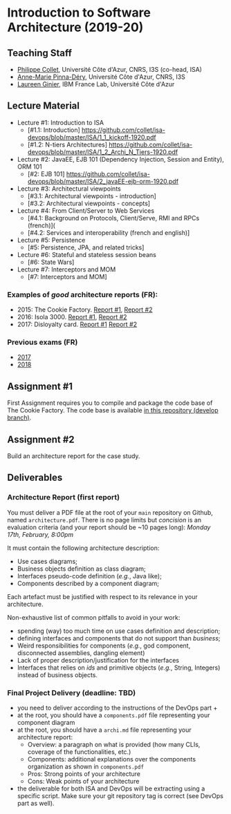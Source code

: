 # Introduction to Software Architecture (2019-20)

## Teaching Staff

  * [Philippe Collet](collet@i3s.unice.fr), Université Côte d'Azur, CNRS, I3S (co-head, ISA)
  * [Anne-Marie Pinna-Déry](pinna@unice.fr), Université Côte d'Azur, CNRS, I3S
  * [Laureen Ginier](laureen.ginier@univ-cotedazur.fr), IBM France Lab, Université Côte d'Azur


## Lecture Material

  - Lecture #1: Introduction to ISA
    - [#1.1: Introduction] https://github.com/collet/isa-devops/blob/master/ISA/1_1_kickoff-1920.pdf
    - [#1.2: N-tiers Architectures] https://github.com/collet/isa-devops/blob/master/ISA/1_2_Archi_N_Tiers-1920.pdf
  - Lecture #2: JavaEE, EJB 101 (Dependency Injection, Session and Entity), ORM 101
    - [#2: EJB 101] https://github.com/collet/isa-devops/blob/master/ISA/2_javaEE-ejb-orm-1920.pdf
  - Lecture #3: Architectural viewpoints
    - [#3.1: Architectural viewpoints - introduction]
    - [#3.2: Architectural viewpoints - concepts]
  - Lecture #4: From Client/Server to Web Services
    - [#4.1: Background on Protocols, Client/Serve, RMI and RPCs (french)](
    - [#4.2: Services and interoperability (french and english)]
  - Lecture #5: Persistence
    - [#5: Persistence, JPA, and related tricks]
  - Lecture #6: Stateful and stateless session beans
    - [#6: State Wars]
  - Lecture #7: Interceptors and MOM
    - [#7: Interceptors and MOM]

### Examples of _good_ architecture reports (FR):

  - 2015: The Cookie Factory. [Report #1](https://github.com/collet/isa-devops/blob/master/ISA/reports_examples/2015_1.pdf), [Report #2](https://github.com/collet/isa-devops/blob/master/ISA/reports_examples/2015_2.pdf)
  - 2016: Isola 3000. [Report #1](https://github.com/collet/isa-devops/blob/master/ISA/reports_examples/2016_1.pdf), [Report #2](https://github.com/collet/isa-devops/blob/master/ISA/reports_examples/2016_2.pdf)
  - 2017: Disloyalty card. [Report #1](https://github.com/collet/isa-devops/blob/master/ISA/reports_examples/2017_1.pdf) [Report #2](https://github.com/collet/isa-devops/blob/master/ISA/reports_examples/2017_2.pdf)

### Previous exams (FR)

  - [2017](https://github.com/collet/isa-devops/blob/master/ISA/exams/exam_2017.pdf)
  - [2018](https://github.com/collet/isa-devops/blob/master/ISA/exams/exam_2018.pdf)
  
## Assignment #1

First Assignment requires you to compile and package the code base of The Cookie Factory. The code base is available [in this repository (develop branch)](https://github.com/collet/4A_ISA_TheCookieFactory).

## Assignment #2

Build an architecture report for the case study.

## Deliverables

### Architecture Report (first report)

You must deliver a PDF file at the root of your `main` repository on Github, named `architecture.pdf`. There is no page limits but _concision_ is an evaluation criteria (and your report should be ~10 pages long): *Monday 17th, February, 8:00pm*

It must contain the following architecture description:

  - Use cases diagrams;
  - Business objects definition as class diagram;
  - Interfaces pseudo-code definition (_e.g._, Java like);
  - Components described by a component diagram;

Each artefact must be justified with respect to its relevance in your architecture.

Non-exhaustive list of common pitfalls to avoid in your work:

  - spending (way) too much time on use cases definition and description;
  - defining interfaces and components that do not support than _business_;
  - Weird responsibilities for components (_e.g._, god component, disconnected assemblies, dangling element)
  - Lack of proper description/justification for the interfaces
  - Interfaces that relies on _ids_ and primitive objects (_e.g._, String, Integers) instead of business objects.


### Final Project Delivery (deadline: TBD)

  - you need to deliver according to the instructions of the DevOps part +
  - at the root, you should have a `components.pdf` file representing your component diagram
  - at the root, you should have a `archi.md` file representing your architecture report:
      - Overview: a paragraph on what is provided (how many CLIs, coverage of the functionalities, etc.)
      - Components: additional explanations over the components organization as shown in `components.pdf`
      - Pros: Strong points of your architecture
      - Cons: Weak points of your architecture 
  - the deliverable for both ISA and DevOps will be extracting using a specific script. Make sure your git repository tag is correct (see DevOps part as well).
